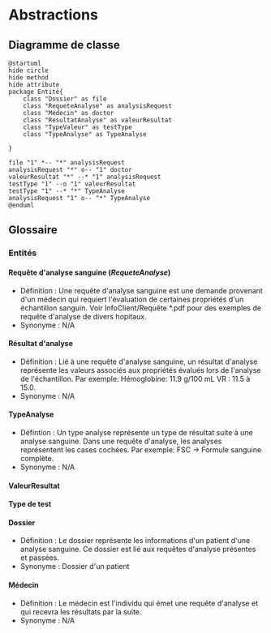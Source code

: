 # Abstractions

## Diagramme de classe

```plantuml
@startuml
hide circle
hide method
hide attribute
package Entité{
    class "Dossier" as file
    class "RequeteAnalyse" as analysisRequest
    class "Médecin" as doctor
    class "ResultatAnalyse" as valeurResultat
    class "TypeValeur" as testType
    class "TypeAnalyse" as TypeAnalyse
    
}

file "1" *-- "*" analysisRequest
analysisRequest "*" o-- "1" doctor
valeurResultat "*" --* "1" analysisRequest
testType "1" --o "1" valeurResultat
testType "1" --* "*" TypeAnalyse
analysisRequest "1" o-- "*" TypeAnalyse
@enduml
```

## Glossaire

### Entités

#### Requête d'analyse sanguine (*RequeteAnalyse*)

* Définition : Une requête d'analyse sanguine est une demande provenant d'un médecin qui requiert l'évaluation de certaines propriétés d'un échantillon sanguin. Voir InfoClient/Requête *.pdf pour des exemples de requête d'analyse de divers hopitaux.
* Synonyme : N/A

#### Résultat d'analyse

* Définition : Lié à une requête d'analyse sanguine, un résultat d'analyse représente les valeurs associés aux propriétés évalués lors de l'analyse de l'échantillon. Par exemple: Hémoglobine: 11.9 g/100 mL VR : 11.5 à 15.0.
* Synonyme : N/A

#### TypeAnalyse

* Défintion : Un type analyse représente un type de résultat suite à une analyse sanguine. Dans une requête d'analyse, les analyses représentent les cases cochées. Par exemple: FSC -> Formule sanguine complète.
* Synonyme : N/A


#### ValeurResultat

#### Type de test

#### Dossier

* Définition : Le dossier représente les informations d'un patient d'une analyse sanguine. Ce dossier est lié aux requêtes d'analyse présentes et passées.
* Synonyme : Dossier d'un patient

#### Médecin

* Définition : Le médecin est l'individu qui émet une requête d'analyse et qui recevra les résultats par la suite.
* Synonyme : N/A
